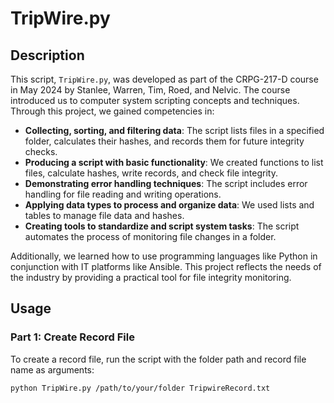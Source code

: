 # TripWire.py

## Description

This script, `TripWire.py`, was developed as part of the CRPG-217-D course in May 2024 by Stanlee, Warren, Tim, Roed, and Nelvic. The course introduced us to computer system scripting concepts and techniques. Through this project, we gained competencies in:

- **Collecting, sorting, and filtering data**: The script lists files in a specified folder, calculates their hashes, and records them for future integrity checks.
- **Producing a script with basic functionality**: We created functions to list files, calculate hashes, write records, and check file integrity.
- **Demonstrating error handling techniques**: The script includes error handling for file reading and writing operations.
- **Applying data types to process and organize data**: We used lists and tables to manage file data and hashes.
- **Creating tools to standardize and script system tasks**: The script automates the process of monitoring file changes in a folder.

Additionally, we learned how to use programming languages like Python in conjunction with IT platforms like Ansible. This project reflects the needs of the industry by providing a practical tool for file integrity monitoring.

## Usage
### Part 1: Create Record File

To create a record file, run the script with the folder path and record file name as arguments:

```bash
python TripWire.py /path/to/your/folder TripwireRecord.txt
